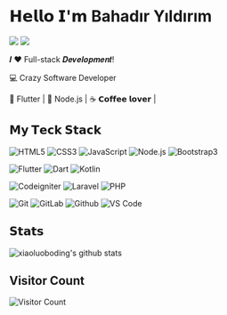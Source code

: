 # 𝗛𝗲𝗹𝗹𝗼 𝗜'𝗺 Bahadır Yıldırım

[![](https://img.shields.io/badge/-@yildirimbhdr-%23181717?style=flat-square&logo=github)](https://github.com/yildirimbhdr)
[![](https://img.shields.io/badge/-@bahadıryıldırım-%23000000?style=flat-square&logo=linkedin)](https://www.linkedin.com/in/bahadır-yıldırım-7369081b4/)

𝑰 ❤️ Full-stack 𝑫𝒆𝒗𝒆𝒍𝒐𝒑𝒎𝒆𝒏𝒕!

:computer: Crazy Software Developer

🖖 Flutter | 🔐 Node.js | ☕️ 𝗖𝗼𝗳𝗳𝗲𝗲 𝗹𝗼𝘃𝗲𝗿 | 



## 𝗠𝘆 𝗧𝗲𝗰𝗸 𝗦𝘁𝗮𝗰𝗸

![HTML5](https://img.shields.io/badge/-HTML5-%23E44D27?style=flat-square&logo=html5&logoColor=ffffff)
![CSS3](https://img.shields.io/badge/-CSS3-%231572B6?style=flat-square&logo=css3)
![JavaScript](https://img.shields.io/badge/-JavaScript-%23F7DF1C?style=flat-square&logo=javascript&logoColor=000000&labelColor=%23F7DF1C&color=%23FFCE5A)
![Node.js](https://img.shields.io/badge/-Node.js-007ACC?style=flat-square&logo=node.js&logoColor=white)
![Bootstrap3](https://img.shields.io/badge/-Bootstrap3-%232c3e50?style=flat-square&logo=bootstrap)

![Flutter](https://img.shields.io/badge/-Flutter-%231d365d?style=flat-square&logo=flutter&logoColor=ffffff)
![Dart](https://img.shields.io/badge/-Dart-%23CC6699?style=flat-square&logo=dart&logoColor=ffffff)
![Kotlin](https://img.shields.io/badge/-Kotlin-%23333333?style=flat-square&logo=kotlin)

![Codeigniter](https://img.shields.io/badge/-Codeigniter-%231d365d?style=flat-square&logo=codeigniter&logoColor=ffffff)
![Laravel](https://img.shields.io/badge/-Laravel-%23CC6699?style=flat-square&logo=laravel&logoColor=ffffff)
![PHP](https://img.shields.io/badge/-PHP-%23333333?style=flat-square&logo=php)


![Git](https://img.shields.io/badge/-Git-%23F05032?style=flat-square&logo=git&logoColor=%23ffffff)
![GitLab](https://img.shields.io/badge/-GitLab-FCA121?style=flat-square&logo=gitlab)
![Github](https://img.shields.io/badge/-Github-FCA121?style=flat-square&logo=github)
![VS Code](https://img.shields.io/badge/-VSCode-%23007ACC?style=flat-square&logo=visual-studio-code)

## 𝗦𝘁𝗮𝘁𝘀

![xiaoluoboding's github stats](https://github-readme-stats.vercel.app/api?username=yildirimbhdr&show_icons=true&theme=dracula)

## Visitor Count
![Visitor Count](https://profile-counter.glitch.me/yildirimbhdr/count.svg)

